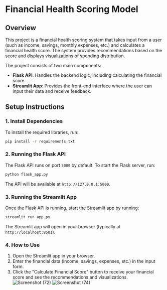 # Financial Health Scoring Model

## Overview

This project is a financial health scoring system that takes input from a user (such as income, savings, monthly expenses, etc.) and calculates a financial health score. The system provides recommendations based on the score and displays visualizations of spending distribution.

The project consists of two main components:
- **Flask API**: Handles the backend logic, including calculating the financial score.
- **Streamlit App**: Provides the front-end interface where the user can input their data and receive feedback.

## Setup Instructions

### 1. Install Dependencies

To install the required libraries, run:

```bash
pip install -r requirements.txt
```

### 2. Running the Flask API

The Flask API runs on port `5000` by default. To start the Flask server, run:

```bash
python flask_app.py
```

The API will be available at `http://127.0.0.1:5000`.

### 3. Running the Streamlit App

Once the Flask API is running, start the Streamlit app by running:

```bash
streamlit run app.py
```

The Streamlit app will open in your browser (typically at `http://localhost:8501`).

### 4. How to Use

1. Open the Streamlit app in your browser.
2. Enter the financial data (income, savings, expenses, etc.) in the input form.
3. Click the "Calculate Financial Score" button to receive your financial score and see the recommendations and visualizations.
![Screenshot (72)](https://github.com/user-attachments/assets/82c8c09d-efd0-449f-b960-9b3a3a82f86d)
![Screenshot (74)](https://github.com/user-attachments/assets/da8a230b-be6e-4be7-a249-7db528e00007)



